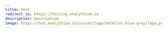 ```yaml
---
title: Test
redirect_to: https://hosting.analythium.io
description: Description
image: https://hub.analythium.io/assets/logo/material-blue-grey/logo.png
---
```

